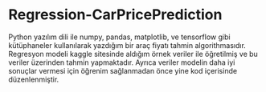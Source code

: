 # Regression-CarPricePrediction

Python yazılım dili ile  numpy, pandas, matplotlib, ve tensorflow gibi kütüphaneler kullanılarak yazdığım bir araç fiyatı tahmin algorithmasıdır.
Regresyon modeli kaggle sitesinde aldığım örnek veriler ile öğretilmiş ve bu veriler üzerinden tahmin yapmaktadır.
Ayrıca veriler modelin daha iyi sonuçlar vermesi için öğrenim sağlanmadan önce yine kod içerisinde düzenlenmiştir.
